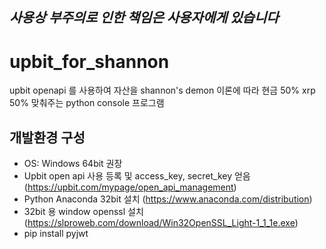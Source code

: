 ## *사용상 부주의로 인한 책임은 사용자에게 있습니다*

# upbit_for_shannon
upbit openapi 를 사용하여 자산을 shannon's demon 이론에 따라 현금 50% xrp 50% 맞춰주는 python console 프로그램

## 개발환경 구성 
- OS: Windows 64bit 권장
- Upbit open api 사용 등록 및 access_key, secret_key 얻음 (https://upbit.com/mypage/open_api_management)
- Python Anaconda 32bit 설치 (https://www.anaconda.com/distribution)
- 32bit 용 window openssl 설치 (https://slproweb.com/download/Win32OpenSSL_Light-1_1_1e.exe)
- pip install pyjwt 
